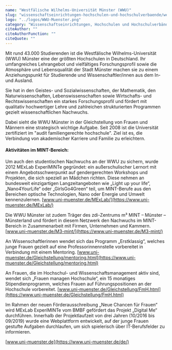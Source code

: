```yaml
---
name: "Westfälische Wilhelms-Universität Münster (WWU)"
slug: "wissenschaftseinrichtungen-hochschulen-und-hochschulverbaende/westfaelische-wilhelms-universitaet-muenster-wwu"
logo: "../logos/WWU-Muenster.png"
category: "Wissenschaftseinrichtungen, Hochschulen und Hochschulverbände"
citeAuthor: ""
citeAuthorFunction: ""
citeQuote: ""
---
```


Mit rund 43.000 Studierenden ist die Westfälische Wilhelms-Universität (WWU) Münster eine der größten Hochschulen in Deutschland. Ihr umfangreiches Lehrangebot und vielfältiges Forschungsprofil sowie die Atmosphäre und Lebensqualität der Stadt Münster machen sie zu einem Anziehungspunkt für Studierende und Wissenschaftler/innen aus dem In- und Ausland.

Sie hat in den Geistes- und Sozialwissenschaften, der Mathematik, den Naturwissenschaften, Lebenswissenschaften sowie Wirtschafts- und Rechtswissenschaften ein starkes Forschungsprofil und fördert mit qualitativ hochwertiger Lehre und zahlreichen strukturierten Programmen gezielt wissenschaftlichen Nachwuchs.

Dabei sieht die WWU Münster in der Gleichstellung von Frauen und Männern eine strategisch wichtige Aufgabe. Seit 2008 ist die Universität zertifiziert im "audit familiengerechte hochschule". Ziel ist es, die Verbindung von akademischer Karriere und Familie zu erleichtern.

#### Aktivitäten im MINT-Bereich:

Um auch den studentischen Nachwuchs an der WWU zu sichern, wurde 2012 MExLab ExperiMINTe gegründet: ein außerschulischer Lernort mit einem Angebotsschwerpunkt auf gendergerechten Workshops und Projekten, die sich speziell an Mädchen richten. Diese nehmen an bundesweit einzigartigen Langzeitangeboten wie „Light up your life“, „Nano4YourLife“ oder „GirlsGo4Green“ teil, um MINT-Berufe aus den Bereichen optische Technologien, Nano oder Energie und Umwelt kennenzulernen. [www.uni-muenster.de/MExLab/](https://www.uni-muenster.de/MExLab/)

Die WWU Münster ist zudem Träger des zdi-Zentrums m³ MINT – Münster – Münsterland und fördert in diesem Netzwerk den Nachwuchs im MINT-Bereich in Zusammenarbeit mit Firmen, Unternehmen und Kammern. [www.uni-muenster.de/M3-mint/](https://www.uni-muenster.de/M3-mint/)

An Wissenschaftlerinnen wendet sich das Programm „Erstklassig“, welches junge Frauen gezielt auf eine Professorinnennstelle vorbereitet in Verbindung mit einem Mentoring. [www.uni-muenster.de/Gleichstellung/mentoring.html](https://www.uni-muenster.de/Gleichstellung/mentoring.html)

An Frauen, die im Hochschul- und Wissenschaftsmanagement aktiv sind, wendet sich „Frauen managen Hochschule“, ein 15 monatiges Stipendienprogramm, welches Frauen auf Führungspositionen an der Hochschule vorbereitet. [www.uni-muenster.de/Gleichstellung/FmH.html](https://www.uni-muenster.de/Gleichstellung/FmH.html)

Im Rahmen der neuen Förderausschreibung „Neue Chancen für Frauen“ wird MExLab ExperiMINTe vom BMBF gefördert das Projekt „Digital Me“ durchführen. Innerhalb der Projektlaufzeit von drei Jahren (10/2016 bis 09/2019) wurde eine Webplattform entwickelt, auf der junge Frauen gestufte Aufgaben durchlaufen, um sich spielerisch über IT-Berufsfelder zu informieren.

[www.uni-muenster.de](https://www.uni-muenster.de/de/)
